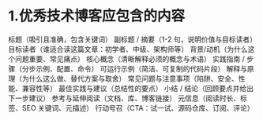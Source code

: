 # 1.优秀技术博客应包含的内容
标题（吸引且准确，包含关键词）
副标题 / 摘要（1-2 句，说明价值与目标读者）
目标读者（谁适合读这篇文章：初学者、中级、架构师等）
背景/动机（为什么这个问题重要、常见痛点）
核心概念（清晰解释必须的概念与术语）
实践指南 / 步骤（分步示例、配置、命令）
可运行示例（简洁、可复制的代码片段）
解释与原理（为什么这么做、替代方案与取舍）
常见问题与注意事项（陷阱、安全、性能、兼容性等）
最佳实践与建议（总结性的要点）
小结 / 结论（回顾要点并给出下一步建议）
参考与延伸阅读（文档、库、博客链接）
元信息（阅读时长、标签、SEO 关键词、元描述）
行动号召（CTA：试一试、源码仓库、订阅、评论）

